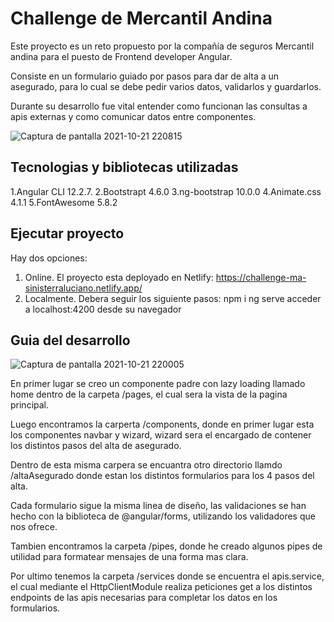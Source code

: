 # Challenge de Mercantil Andina

Este proyecto es un reto propuesto por la compañía de seguros Mercantil andina para el puesto de Frontend developer Angular.

Consiste en un formulario guiado por pasos para dar de alta a un asegurado, para lo cual se debe pedir varios datos, validarlos y guardarlos.

Durante su desarrollo fue vital entender como funcionan las consultas a apis externas y como comunicar datos entre componentes.

![Captura de pantalla 2021-10-21 220815](https://user-images.githubusercontent.com/44885834/138377266-e1d46109-07fd-4daa-b43c-f6089a4fc899.jpg)



## Tecnologias y bibliotecas utilizadas

1.Angular CLI 12.2.7.
2.Bootstrapt 4.6.0
3.ng-bootstrap 10.0.0
4.Animate.css 4.1.1
5.FontAwesome 5.8.2



## Ejecutar proyecto

Hay dos opciones:
1. Online. El proyecto esta deployado en Netlify: https://challenge-ma-sinisterraluciano.netlify.app/
2. Localmente. Debera seguir los siguiente pasos:
  npm i
  ng serve
  acceder a localhost:4200 desde su navegador

## Guia del desarrollo

![Captura de pantalla 2021-10-21 220005](https://user-images.githubusercontent.com/44885834/138376726-b2573be7-be8d-4950-a006-40a2fce82a53.jpg)

En primer lugar se creo un componente padre con lazy loading llamado home dentro de la carpeta /pages, el cual sera la vista de la pagina principal.

Luego encontramos la carperta /components, donde en primer lugar esta los componentes navbar y wizard, wizard sera el encargado de contener los distintos pasos del alta de asegurado.

Dentro de esta misma carpera se encuantra otro directorio llamdo /altaAsegurado donde estan los distintos formularios para los 4 pasos del alta.

Cada formulario sigue la misma linea de diseño, las validaciones se han hecho con la biblioteca de @angular/forms, utilizando los validadores que nos ofrece.

Tambien encontramos la carpeta /pipes, donde he creado algunos pipes de utilidad para formatear mensajes de una forma mas clara.

Por ultimo tenemos la carpeta /services donde se encuentra el apis.service, el cual mediante el HttpClientModule realiza peticiones get a los distintos endpoints de las apis necesarias para completar los datos en los formularios.
